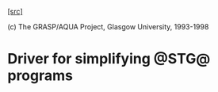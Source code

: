 [[src]](https://github.com/ghc/ghc/tree/master/compiler/simplStg/SimplStg.hs)

(c) The GRASP/AQUA Project, Glasgow University, 1993-1998

# Driver for simplifying @STG@ programs